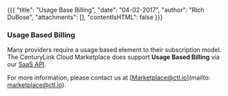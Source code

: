 {{{
 "title": "Usage Base Billing",
 "date": "04-02-2017",
 "author": "Rich DuBose",
 "attachments": [],
 "contentIsHTML": false
 }}}

 ### Usage Based Billing

 Many providers require a usage based element to their subscription model. The CenturyLink Cloud Marketplace does support **Usage Based Billing** via our [SaaS API](software-as-a-service-saas-api.md).

 For more information, please contact us at [Marketplace@ctl.io](mailto: marketplace@ctl.io).
